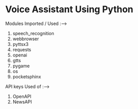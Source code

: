 # Voice Assistant Using Python

Modules Imported / Used :-->
1. speech_recognition
2. webbrowser
3. pyttsx3
4. requests
5. openai
6. gtts
7. pygame
8. os
9. pocketsphinx

API keys Used of :-->   
1. OpenAPI
2. NewsAPI
